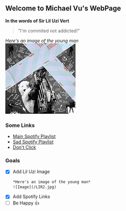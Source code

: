 ## Welcome to Michael Vu's WebPage
**In the words of Sir Lil Uzi Vert**
> "I'm commited not addicted!"
>
*Here's an image of the young man*  
![Image](/LIR2.jpg)

### Some Links
- [Main Spotify Playlist](https://open.spotify.com/playlist/7eQVYX5OojUcPta3u0XRzg)
- [Sad Spotify Playlist](https://open.spotify.com/playlist/2nc1PSY18589KgbhyQWBHV)
- [Don't Click](https://www.youtube.com/watch?v=dQw4w9WgXcQ)

### Goals
- [x] Add Lil Uzi Image
  ```
  *Here's an image of the young man*
  ![Image](/LIR2.jpg)
  ```
- [x] Add Spotify Links
- [ ] Be Happy :+1:
